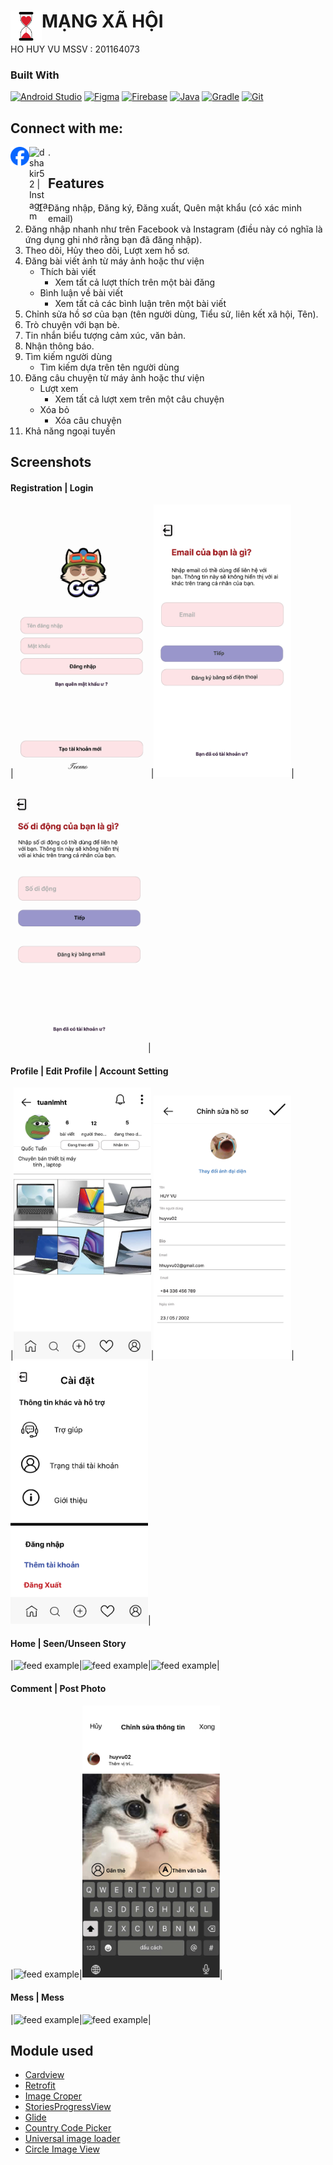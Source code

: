# <img align="left" alt="codeSTACKr | Instagram" width="50px" src="img/Logo.jpg" /> MẠNG XÃ HỘI
HO HUY VU MSSV : 201164073
### Built With

[![Android Studio](https://img.shields.io/badge/Android_Studio-3DDC84?style=for-the-badge&logo=android-studio&logoColor=white)](https://developer.android.com/studio)
[![Figma](https://img.shields.io/badge/Figma-a259ff?style=for-the-badge&logo=figma&logoColor=1abcfe)](https://www.figma.com/)
[![Firebase](https://img.shields.io/badge/Firebase-FFCA28?style=for-the-badge&logo=firebase&logoColor=black)](https://firebase.google.com/)
[![Java](https://img.shields.io/badge/Java-007396?style=for-the-badge&logo=java&logoColor=white)](https://www.java.com/)
[![Gradle](https://img.shields.io/badge/Gradle-02303A?style=for-the-badge&logo=gradle&logoColor=white)](https://gradle.org/)
[![Git](https://img.shields.io/badge/Git-F05032?style=for-the-badge&logo=git&logoColor=white)](https://git-scm.com/)

## Connect with me:
[<img align="left" alt="androrealm | Facebook" width="30px" src="img/Facebook_Logo.png" />](https://www.facebook.com/nguyenluuvinh0412)
[<img align="left" alt="dshakir52 | Instagram" width="30px" src="https://cdn.jsdelivr.net/npm/simple-icons@v3/icons/instagram.svg" />](https://www.instagram.com/nguyenluuvinh_/).

## Features
1. Đăng nhập, Đăng ký, Đăng xuất, Quên mật khẩu (có xác minh email)
2. Đăng nhập nhanh như trên Facebook và Instagram (điều này có nghĩa là ứng dụng ghi nhớ rằng bạn đã đăng nhập).
3. Theo dõi, Hủy theo dõi, Lượt xem hồ sơ.
4. Đăng bài viết ảnh từ máy ảnh hoặc thư viện
    * Thích bài viết
       * Xem tất cả lượt thích trên một bài đăng
    * Bình luận về bài viết
         * Xem tất cả các bình luận trên một bài viết
5. Chỉnh sửa hồ sơ của bạn (tên người dùng, Tiểu sử, liên kết xã hội, Tên).
6. Trò chuyện với bạn bè.
7. Tin nhắn biểu tượng cảm xúc, văn bản.
8. Nhận thông báo.
9. Tìm kiếm người dùng
     * Tìm kiếm dựa trên tên người dùng
10. Đăng câu chuyện từ máy ảnh hoặc thư viện
       * Lượt xem
         * Xem tất cả lượt xem trên một câu chuyện
       * Xóa bỏ
         * Xóa câu chuyện
11. Khả năng ngoại tuyến

## Screenshots
#### Registration | Login
|<img src="img/dangnhap.jpg" alt="feed example" width="220">|<img src="img/dangki.jpg" alt="feed example" width="220">|<img src="img/dangki2.jpg" alt="feed example" width="220">|


#### Profile | Edit Profile | Account Setting
|<img src="img/pro.jpg" alt="feed example" width="220">|<img src="img/editpro.jpg" alt="feed example" width="220">|<img src="img/caidat.jpg" alt="feed example" width="220">|


#### Home | Seen/Unseen Story
|<img src="img/home.jpg" alt="feed example" width="220">|<img src="img/story.jpg" alt="feed example" width="220">|<img src="img/themtin.jpg" alt="feed example" width="220">|


#### Comment | Post Photo
|<img src="img/binhluan.jpg" alt="feed example" width="220">|<img src="img/danganh.jpg" alt="feed example" width="220">|


#### Mess | Mess
|<img src="img/mess.jpg" alt="feed example" width="220">|<img src="img/tinnhan.jpg" alt="feed example" width="220">|

## Module used
* [Cardview](https://developer.android.com/jetpack/androidx/releases/cardview)
* [Retrofit](https://github.com/square/retrofit)
* [Image Croper](https://github.com/ArthurHub/Android-Image-Cropper)
* [StoriesProgressView](https://github.com/shts/StoriesProgressView)
* [Glide](https://github.com/bumptech/glide)
* [Country Code Picker](https://github.com/hbb20/CountryCodePickerProject)
* [Universal image loader](https://github.com/nostra13/Android-Universal-Image-Loader)
* [Circle Image View](https://github.com/hdodenhof/CircleImageView)

